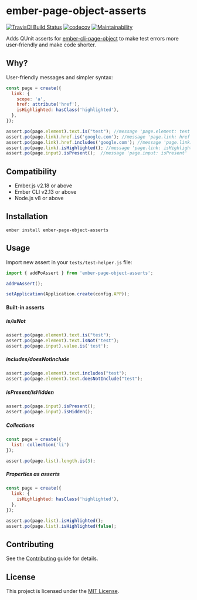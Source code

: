ember-page-object-asserts
==============================================================================

[![TravisCI Build Status][travis-badge]][travis-badge-url]
[![codecov](https://codecov.io/gh/yratanov/ember-page-object-asserts/branch/master/graph/badge.svg)](https://codecov.io/gh/yratanov/ember-page-object-asserts)
[![Maintainability](https://api.codeclimate.com/v1/badges/2b8436017d28227f08ce/maintainability)](https://codeclimate.com/github/yratanov/ember-page-object-asserts/maintainability)

[travis-badge]: https://travis-ci.com/yratanov/ember-page-object-asserts.svg?branch=master
[travis-badge-url]: https://travis-ci.org/yratanov/ember-page-object-asserts

Adds QUnit asserts for [ember-cli-page-object](https://github.com/san650/ember-cli-page-object) to make test errors more user-friendly and make code shorter.


Why?
------------------------------------------------------------------------------

User-friendly messages and simpler syntax:

```js
const page = create({
  link: {
    scope: 'a',
    href: attribute('href'),
    isHighlighted: hasClass('highlighted'),
  },
});

assert.po(page.element).text.is("test"); //message 'page.element: text is "text"'
assert.po(page.link).href.is('google.com'); //message 'page.link: href is "google.com"'
assert.po(page.link).href.includes('google.com'); //message 'page.link: href includes "google.com"'
assert.po(page.link).isHighlighted(); //message 'page.link: isHighlighted
assert.po(page.input).isPresent();  //message 'page.input: isPresent'
``` 


Compatibility
------------------------------------------------------------------------------

* Ember.js v2.18 or above
* Ember CLI v2.13 or above
* Node.js v8 or above


Installation
------------------------------------------------------------------------------

```
ember install ember-page-object-asserts
```


Usage
------------------------------------------------------------------------------

Import new assert in your `tests/test-helper.js` file:
```js
import { addPoAssert } from 'ember-page-object-asserts';

addPoAssert();

setApplication(Application.create(config.APP));
```


#### Built-in asserts

##### is/isNot

```js
assert.po(page.element).text.is("test");
assert.po(page.element).text.isNot("test");
assert.po(page.input).value.is('test');
```

##### includes/doesNotInclude

```js
assert.po(page.element).text.includes("test");
assert.po(page.element).text.doesNotInclude("test");
```

##### isPresent/isHidden

```js
assert.po(page.input).isPresent();
assert.po(page.input).isHidden();
```

##### Collections

```js
const page = create({
  list: collection('li')
});

assert.po(page.list).length.is(3);
```

##### Properties as asserts

```js
const page = create({
  link: {
    isHighlighted: hasClass('highlighted'),
  },
});

assert.po(page.list).isHighlighted();
assert.po(page.list).isHighlighted(false);
```



Contributing
------------------------------------------------------------------------------

See the [Contributing](CONTRIBUTING.md) guide for details.


License
------------------------------------------------------------------------------

This project is licensed under the [MIT License](LICENSE.md).
